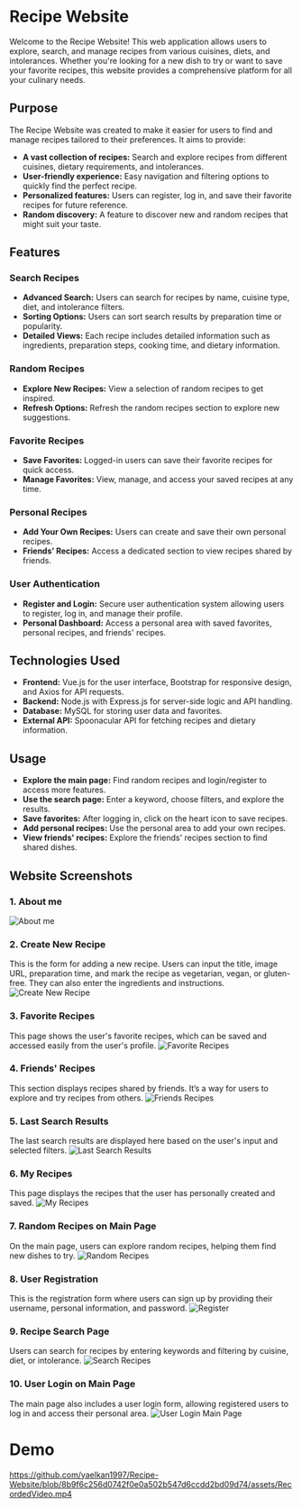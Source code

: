 # Recipe Website

Welcome to the Recipe Website! This web application allows users to explore, search, and manage recipes from various cuisines, diets, and intolerances. Whether you're looking for a new dish to try or want to save your favorite recipes, this website provides a comprehensive platform for all your culinary needs.

## Purpose

The Recipe Website was created to make it easier for users to find and manage recipes tailored to their preferences. It aims to provide:

- **A vast collection of recipes:** Search and explore recipes from different cuisines, dietary requirements, and intolerances.
- **User-friendly experience:** Easy navigation and filtering options to quickly find the perfect recipe.
- **Personalized features:** Users can register, log in, and save their favorite recipes for future reference.
- **Random discovery:** A feature to discover new and random recipes that might suit your taste.

## Features

### Search Recipes
- **Advanced Search:** Users can search for recipes by name, cuisine type, diet, and intolerance filters.
- **Sorting Options:** Users can sort search results by preparation time or popularity.
- **Detailed Views:** Each recipe includes detailed information such as ingredients, preparation steps, cooking time, and dietary information.

### Random Recipes
- **Explore New Recipes:** View a selection of random recipes to get inspired.
- **Refresh Options:** Refresh the random recipes section to explore new suggestions.

### Favorite Recipes
- **Save Favorites:** Logged-in users can save their favorite recipes for quick access.
- **Manage Favorites:** View, manage, and access your saved recipes at any time.

### Personal Recipes
- **Add Your Own Recipes:** Users can create and save their own personal recipes.
- **Friends’ Recipes:** Access a dedicated section to view recipes shared by friends.

### User Authentication
- **Register and Login:** Secure user authentication system allowing users to register, log in, and manage their profile.
- **Personal Dashboard:** Access a personal area with saved favorites, personal recipes, and friends' recipes.

## Technologies Used

- **Frontend:** Vue.js for the user interface, Bootstrap for responsive design, and Axios for API requests.
- **Backend:** Node.js with Express.js for server-side logic and API handling.
- **Database:** MySQL for storing user data and favorites.
- **External API:** Spoonacular API for fetching recipes and dietary information.

## Usage

- **Explore the main page:** Find random recipes and login/register to access more features.
- **Use the search page:** Enter a keyword, choose filters, and explore the results.
- **Save favorites:** After logging in, click on the heart icon to save recipes.
- **Add personal recipes:** Use the personal area to add your own recipes.
- **View friends' recipes:** Explore the friends' recipes section to find shared dishes.

## Website Screenshots

### 1. About me
![About me](https://github.com/yaelkan1997/Recipe-Website/blob/51ed0c769948bdfe066b96c4e986501711aff6b1/assets/about%20me.png)

### 2. Create New Recipe
This is the form for adding a new recipe. Users can input the title, image URL, preparation time, and mark the recipe as vegetarian, vegan, or gluten-free. They can also enter the ingredients and instructions.
![Create New Recipe](https://github.com/yaelkan1997/Recipe-Website/blob/2dafed27ebb6eae7aa2286a0738496b015a81bfc/assets/Create%20New%20Recipe.png)

### 3. Favorite Recipes
This page shows the user's favorite recipes, which can be saved and accessed easily from the user's profile.
![Favorite Recipes](https://github.com/yaelkan1997/Recipe-Website/blob/6a3425416905c8db41e5612254ca7598c3387b8a/assets/favorite%20recipes.png)

### 4. Friends' Recipes
This section displays recipes shared by friends. It’s a way for users to explore and try recipes from others.
![Friends Recipes](https://github.com/yaelkan1997/Recipe-Website/blob/6a3425416905c8db41e5612254ca7598c3387b8a/assets/friends%20recipes.png)

### 5. Last Search Results
The last search results are displayed here based on the user's input and selected filters.
![Last Search Results](https://github.com/yaelkan1997/Recipe-Website/blob/6a3425416905c8db41e5612254ca7598c3387b8a/assets/Last%20Search%20Results.png)

### 6. My Recipes
This page displays the recipes that the user has personally created and saved.
![My Recipes](https://github.com/yaelkan1997/Recipe-Website/blob/6a3425416905c8db41e5612254ca7598c3387b8a/assets/my%20recipes.png)

### 7. Random Recipes on Main Page
On the main page, users can explore random recipes, helping them find new dishes to try.
![Random Recipes](https://github.com/yaelkan1997/Recipe-Website/blob/6a3425416905c8db41e5612254ca7598c3387b8a/assets/random.png)

### 8. User Registration
This is the registration form where users can sign up by providing their username, personal information, and password.
![Register](https://github.com/yaelkan1997/Recipe-Website/blob/6a3425416905c8db41e5612254ca7598c3387b8a/assets/Register.png)

### 9. Recipe Search Page
Users can search for recipes by entering keywords and filtering by cuisine, diet, or intolerance.
![Search Recipes](https://github.com/yaelkan1997/Recipe-Website/blob/6a3425416905c8db41e5612254ca7598c3387b8a/assets/search.png)

### 10. User Login on Main Page
The main page also includes a user login form, allowing registered users to log in and access their personal area.
![User Login Main Page](https://github.com/yaelkan1997/Recipe-Website/blob/6a3425416905c8db41e5612254ca7598c3387b8a/assets/user%20login%20main%20page.png)

# Demo
https://github.com/yaelkan1997/Recipe-Website/blob/8b9f6c256d0742f0e0a502b547d6ccdd2bd09d74/assets/RecordedVideo.mp4
